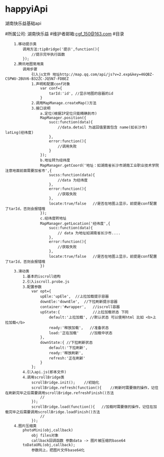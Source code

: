 # happyiApi
湖南快乐益基础api

#所属公司: 湖南快乐益
#维护者邮箱:cgf_150@163.com
#目录
	
		1.移动提示类
			调用方法:tipBridge('提示',function(){
				//提示完毕执行函数
			});
		2.腾讯地图常用类
			调用步骤 
				引入js文件 地址http://map.qq.com/api/js?v=2.exp&key=46QBZ-CSPWU-2BUV6-B32ZC-JQ5N7-FDBEZ
				1.声明和配置conf对象
					var conf={
						tarId:'id',	//显示地图的容器的id
					}
				2.调用MapManage.createMap()方法
				3.接口说明
					a.定位(根据IP定位只能精确到市)
					MapManager.position({
						succ:function(data){
							//data.detail 为返回值里面包含 name(如长沙市) latLng(经纬度)
						},
						error:function(){
							//调用失败
						}
					});
					b.地址转为经纬度
					MapManager.getCoord('地址：如湖南省长沙市湖南工业职业技术学院 注意地面前面需要加省市',{
						sucss:function(data){
							//data 为经纬度
						},
						error:function(){
							//获取失败
						},
						locate:true/false	//是否在地图上显示，前提是conf配置了tarId，否则会报错哦
					});
					c.经纬度转地址
					MapManager.getLocation('经纬度',{
						succ:function(data){
							// data 为地址如湖南省长沙市....
						},
						error:function(){
							//获取失败
						},
						locate:true/false	//是否在地图上显示，前提是conf配置了tarId，否则会报错哦
					})
		3.滑动类
			1.基本的iscroll结构
			2.引入iscroll.probe.js
			3.配置参数
				var opt={
					upEle:'upEle',	//上拉加载提示容器
					downEle:'downEle',	//下拉刷新提示容器
					container:'#wrapper',	//iscroll容器
					upState:{				//上拉加载状态 下同
						default:'上拉加载',	//默认状态 可以使用html 比如 <b>上拉加载</b>
						ready:'释放加载',	//准备状态
						load:'正在加载'		//加载中状态
					},
					downState:{	//下拉刷新状态
						default:'下拉刷新',
						ready:'释放刷新',
						refresh:'正在刷新'
					}
				};
			4.引入api.js(即本文件)
			4.调用scrollBridge类
				scrollBridge.init();	//初始化
				scrollBridge.refresh(function(){	//刷新时需要做的操作，记住在刷新完毕之后需要调用scrollBridge.refreshFinish()方法
					//
				});
				scrollBridge.load(function(){	//加载时需要做的操作，记住在加载完毕之后需要调用scrollBridge.loadFinish()方法
					//
				});
		4.图片压缩类
			photoMini(obj,callback)
				obj files对象
				callback回调函数 参数data -> 图片被压缩的base64
			toDataURL(obj,callback); 
				参数同上，把图片文件base64化
			
